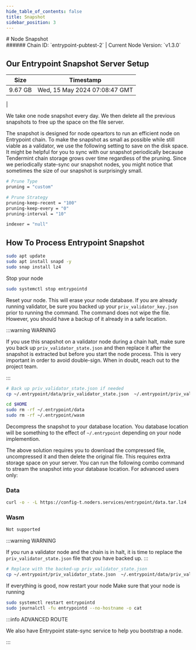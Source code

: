 ```yaml
---
hide_table_of_contents: false
title: Snapshot
sidebar_position: 3
---
```


<div class="h1-with-icon icon-entrypoint">
# Node Snapshot
</div>
###### Chain ID: `entrypoint-pubtest-2` | Current Node Version: `v1.3.0`

## Our Entrypoint Snapshot Server Setup

| Size   | Timestamp    |
|--------|--------------|
| 9.67 GB | Wed, 15 May 2024 07:08:47 GMT  |


We take one node snapshot every day. We then delete all the previous snapshots to free up the space on the file server.

The snapshot is designed for node opeartors to run an efficient node on Entrypoint chain. To make the snapshot as small as possible while still viable as a validator, we use the following setting to save on the disk space. It might be helpful for you to sync with our snapshot periodically because Tendermint chain storage grows over time regardless of the pruning. Since we periodically state-sync our snapshot nodes, you might notice that sometimes the size of our snapshot is surprisingly small.

```bash title="app.toml"
# Prune Type
pruning = "custom"

# Prune Strategy
pruning-keep-recent = "100"
pruning-keep-every = "0"
pruning-interval = "10"
```

```bash title="config.toml"
indexer = "null"
```

## How To Process Entrypoint Snapshot
```bash
sudo apt update
sudo apt install snapd -y
sudo snap install lz4
```

Stop your node
```bash
sudo systemctl stop entrypointd
```
Reset your node. This will erase your node database. If you are already running validator, be sure you backed up your `priv_validator_key.json` prior to running the command. The command does not wipe the file. However, you should have a backup of it already in a safe location.

:::warning WARNING

If you use this snapshot on a validator node during a chain halt, make sure you back up `priv_validator_state.json` and then replace it after the snapshot is extracted but before you start the node process. This is very important in order to avoid double-sign. When in doubt, reach out to the project team.

:::

```bash
# Back up priv_validator_state.json if needed
cp ~/.entrypoint/data/priv_validator_state.json  ~/.entrypoint/priv_validator_state.json

cd $HOME
sudo rm -rf ~/.entrypoint/data
sudo rm -rf ~/.entrypoint/wasm
```

Decompress the snapshot to your database location. You database location will be something to the effect of `~/.entrypoint` depending on your node implemention.

The above solution requires you to download the compressed file, uncompressed it and then delete the original file. This requires extra storage space on your server. You can run the following combo command to stream the snapshot into your database location. For advanced users only:
### Data
```bash
curl -o - -L https://config-t.noders.services/entrypoint/data.tar.lz4 | lz4 -d | tar -x -C ~/.entrypoint
```
### Wasm
```bash
Not supported
```

:::warning WARNING

If you run a validator node and the chain is in halt, it is time to replace the `priv_validator_state.json` file that you have backed up.
:::

```bash
# Replace with the backed-up priv_validator_state.json
cp ~/.entrypoint/priv_validator_state.json  ~/.entrypoint/data/priv_validator_state.json
```

If everything is good, now restart your node
Make sure that your node is running

```bash
sudo systemctl restart entrypointd
sudo journalctl -fu entrypointd --no-hostname -o cat
```

:::info ADVANCED ROUTE

We also have Entrypoint state-sync service to help you bootstrap a node.

:::
